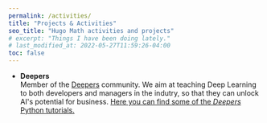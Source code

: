 ```yaml
---
permalink: /activities/
title: "Projects & Activities"
seo_title: "Hugo Math activities and projects"
# excerpt: "Things I have been doing lately."
# last_modified_at: 2022-05-27T11:59:26-04:00
toc: false
---
```


- **Deepers** <br> Member of the [Deepers](https://www.deepers.ai/) community. We aim at teaching Deep Learning to both developers and managers in the indutry, so that they can unlock AI's potential for business. [Here you can find some of the *Deepers* Python tutorials.](https://github.com/alessiodevoto/deepers)






